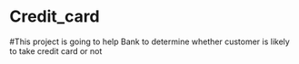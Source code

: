 # Credit_card
#This project is going  to help Bank to determine whether customer is likely to take credit card or not
